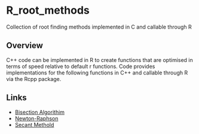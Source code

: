 # R_root_methods
Collection of root finding methods implemented in C and callable through R

## Overview
C++ code can be implemented in R to create functions that are optimised in terms of speed relative to default r functions.
Code provides implementations for the following functions in C++ and callable through R via the Rcpp package.

## Links
* [Bisection Algorithim](https://en.wikipedia.org/wiki/Bisection_method)
* [Newton-Raphson](https://en.wikipedia.org/wiki/Newton%27s_method)
* [Secant Methold](https://en.wikipedia.org/wiki/Secant_method)
